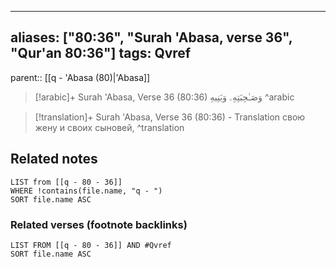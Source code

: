 
---
aliases: ["80:36", "Surah 'Abasa, verse 36", "Qur'an 80:36"]
tags: Qvref
---

parent:: [[q - 'Abasa (80)|'Abasa]]

> [!arabic]+ Surah 'Abasa, Verse 36 (80:36)
> <span class="quran-arabic">وَصَـٰحِبَتِهِۦ وَبَنِيهِ</span>
^arabic

> [!translation]+ Surah 'Abasa, Verse 36 (80:36) - Translation
> свою жену и своих сыновей,
^translation



## Related notes
```dataview
LIST from [[q - 80 - 36]]
WHERE !contains(file.name, "q - ")
SORT file.name ASC
```

### Related verses (footnote backlinks)
```dataview
LIST FROM [[q - 80 - 36]] AND #Qvref
SORT file.name ASC
```

